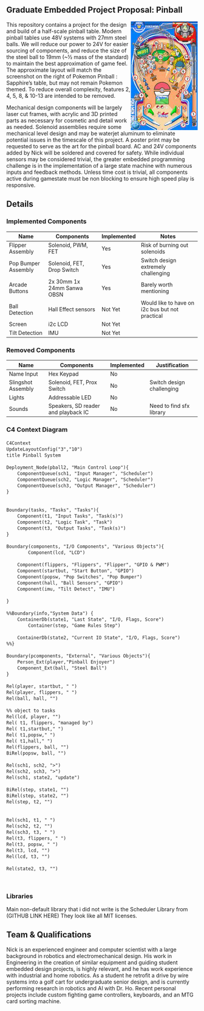 ## Graduate Embedded Project Proposal: Pinball

<img align="right" src="/docs/sapphire.jpg">

This repository contains a project for the design and build of a half-scale pinball table. Modern pinball tables use 48V systems with 27mm steel balls. We will reduce our power to 24V for easier sourcing of components, and reduce the size of the steel ball to 19mm (~½ mass of the standard) to maintain the best approximation of game feel. The approximate layout will match the screenshot on the right of Pokemon Pinball : Sapphire’s table, but may not remain Pokemon themed. To reduce overall complexity, features 2, 4, 5,  8, & 10-13 are intended to be removed.

Mechanical design components will be largely laser cut frames, with acrylic and 3D printed parts as necessary for cosmetic and detail work as needed. Solenoid assemblies require some mechanical level design and may be waterjet aluminum to eliminate potential issues in the timescale of this project. A poster print may be requested to serve as the art for the pinball board. AC and 24V components added by Nick will be soldered and covered for safety.
While individual sensors may be considered trivial, the greater embedded programming challenge is in the implementation of a large state machine with numerous inputs and feedback methods. Unless time cost is trivial, all components active during gamestate must be non blocking to ensure high speed play is responsive.

## Details

### Implemented Components

| Name                | Components                 | Implemented | Notes                                           |
| ------------------- | -------------------------- | ----------- | ----------------------------------------------- |
| Flipper Assembly    | Solenoid, PWM, FET         | Yes         | Risk of burning out solenoids                   |
| Pop Bumper Assembly | Solenoid, FET, Drop Switch | Yes         | Switch design extremely challenging             |
| Arcade Buttons      | 2x 30mm 1x 24mm Sanwa OBSN | Yes         | Barely worth mentioning                         |
| Ball Detection      | Hall Effect sensors        | Not Yet     | Would like to have on i2c bus but not practical |
| Screen              | i2c LCD                    | Not Yet     |
| Tilt Detection      | IMU                        | Not Yet     |

### Removed Components

| Name               | Components                          | Implemented | Justification                    |
| ------------------ | ----------------------------------- | ----------- | ------------------------- |
| Name Input         | Hex Keypad                          | No          |
| Slingshot Assembly | Solenoid, FET, Prox Switch          | No          | Switch design challenging |
| Lights             | Addressable LED                     | No          |
| Sounds             | Speakers, SD reader and playback IC | No          | Need to find sfx library  |

### C4 Context Diagram

```mermaid
C4Context
UpdateLayoutConfig("3","10")
title Pinball System
  
Deployment_Node(pball2, "Main Control Loop"){
    ComponentQueue(sch1, "Input Manager", "Scheduler")
    ComponentQueue(sch2, "Logic Manager", "Scheduler")
    ComponentQueue(sch3, "Output Manager", "Scheduler")
}


Boundary(tasks, "Tasks", "Tasks"){
    Component(t1, "Input Tasks", "Task(s)")
    Component(t2, "Logic Task", "Task")
    Component(t3, "Output Tasks", "Task(s)")
}

Boundary(components, "I/O Components", "Various Objects"){
        Component(lcd, "LCD")

    Component(flippers, "Flippers", "Flipper", "GPIO & PWM")
    Component(startbut, "Start Button", "GPIO")
    Component(popsw, "Pop Switches", "Pop Bumper")
    Component(hall, "Ball Sensors", "GPIO")
    Component(imu, "Tilt Detect", "IMU")

}

%%Boundary(info,"System Data") {
    ContainerDb(state1, "Last State", "I/O, Flags, Score")
        Container(step, "Game Rules Step")

    ContainerDb(state2, "Current IO State", "I/O, Flags, Score")
%%}

Boundary(pcomponents, "External", "Various Objects"){
    Person_Ext(player,"Pinball Enjoyer")
    Component_Ext(ball, "Steel Ball")
}

Rel(player, startbut, " ")
Rel(player, flippers, " ")
Rel(ball, hall, "")

%% object to tasks
Rel(lcd, player, "")
Rel( t1, flippers, "managed by")
Rel( t1,startbut," ")
Rel( t1,popsw," ")
Rel( t1,hall," ")
Rel(flippers, ball, "")
BiRel(popsw, ball, "")

Rel(sch1, sch2, ">")
Rel(sch2, sch3, ">")
Rel(sch1, state2, "update")

BiRel(step, state1, "")
BiRel(step, state2, "")
Rel(step, t2, "")


Rel(sch1, t1, " ")
Rel(sch2, t2, "")
Rel(sch3, t3, " ")
Rel(t3, flippers, " ")
Rel(t3, popsw, " ")
Rel(t3, lcd, "")
Rel(lcd, t3, "")

Rel(state2, t3, "")



```

### Libraries

Main non-default library that i did not write is the Scheduler Library from (GITHUB LINK HERE)
They look like all MIT licenses.

## Team & Qualifications

Nick is an experienced engineer and computer scientist with a large background in robotics and electromechanical design. His work in Engineering in the creation of similar equipment and guiding student embedded design projects, is highly relevant, and he has work experience with industrial and home robotics. As a student he retrofit a drive by wire systems into a golf cart for undergraduate senior design, and is currently performing research in robotics and AI with Dr. Ho. Recent personal projects include custom fighting game controllers, keyboards, and an MTG card sorting machine.
